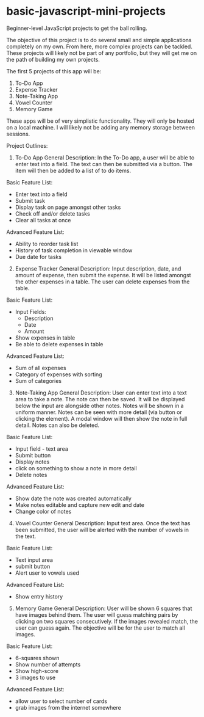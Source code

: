# basic-javascript-mini-projects

Beginner-level JavaScript projects to get the ball rolling.

The objective of this project is to do several small and simple applications completely on my own. From here, more complex projects can be tackled. These projects will likely not be part of any portfolio, but they will get me on the path of building my own projects.

The first 5 projects of this app will be:

1. To-Do App
2. Expense Tracker
3. Note-Taking App
4. Vowel Counter
5. Memory Game

These apps will be of very simplistic functionality. They will only be hosted on a local machine. I will likely not be adding any memory storage between sessions.

Project Outlines:

1. To-Do App
   General Description: In the To-Do app, a user will be able to enter text into a field. The text can then be submitted via a button. The item will then be added to a list of to do items.

Basic Feature List:

- Enter text into a field
- Submit task
- Display task on page amongst other tasks
- Check off and/or delete tasks
- Clear all tasks at once

Advanced Feature List:

- Ability to reorder task list
- History of task completion in viewable window
- Due date for tasks

2. Expense Tracker
   General Description: Input description, date, and amount of expense, then submit the expense. It will be listed amongst the other expenses in a table. The user can delete expenses from the table.

Basic Feature List:

- Input Fields:
  - Description
  - Date
  - Amount
- Show expenses in table
- Be able to delete expenses in table

Advanced Feature List:

- Sum of all expenses
- Category of expenses with sorting
- Sum of categories

3. Note-Taking App
   General Description: User can enter text into a text area to take a note. The note can then be saved. It will be displayed below the input are alongside other notes. Notes will be shown in a uniform manner. Notes can be seen with more detail (via button or clicking the element). A modal window will then show the note in full detail. Notes can also be deleted.

Basic Feature List:

- Input field - text area
- Submit button
- Display notes
- click on something to show a note in more detail
- Delete notes

Advanced Feature List:

- Show date the note was created automatically
- Make notes editable and capture new edit and date
- Change color of notes

4. Vowel Counter
   General Description: Input text area. Once the text has been submitted, the user will be alerted with the number of vowels in the text.

Basic Feature List:

- Text input area
- submit button
- Alert user to vowels used

Advanced Feature List:

- Show entry history

5. Memory Game
   General Description: User will be shown 6 squares that have images behind them. The user will guess matching pairs by clicking on two squares consecutively. If the images revealed match, the user can guess again. The objective will be for the user to match all images.

Basic Feature List:

- 6-squares shown
- Show number of attempts
- Show high-score
- 3 images to use

Advanced Feature List:

- allow user to select number of cards
- grab images from the internet somewhere
